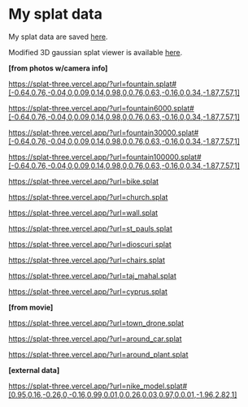 

# **My splat data**

My splat data are saved [here](https://huggingface.co/datasets/stpete2/splat).

Modified 3D gaussian splat viewer is available [here](https://splat-three.vercel.app/).

**[from photos w/camera info]**

https://splat-three.vercel.app/?url=fountain.splat#[-0.64,0.76,-0.04,0,0.09,0.14,0.98,0,0.76,0.63,-0.16,0,0.34,-1.87,7.57,1]

https://splat-three.vercel.app/?url=fountain6000.splat#[-0.64,0.76,-0.04,0,0.09,0.14,0.98,0,0.76,0.63,-0.16,0,0.34,-1.87,7.57,1]

https://splat-three.vercel.app/?url=fountain30000.splat#[-0.64,0.76,-0.04,0,0.09,0.14,0.98,0,0.76,0.63,-0.16,0,0.34,-1.87,7.57,1]

https://splat-three.vercel.app/?url=fountain100000.splat#[-0.64,0.76,-0.04,0,0.09,0.14,0.98,0,0.76,0.63,-0.16,0,0.34,-1.87,7.57,1]

https://splat-three.vercel.app/?url=bike.splat

https://splat-three.vercel.app/?url=church.splat
 
https://splat-three.vercel.app/?url=wall.splat

https://splat-three.vercel.app/?url=st_pauls.splat

https://splat-three.vercel.app/?url=dioscuri.splat

https://splat-three.vercel.app/?url=chairs.splat

https://splat-three.vercel.app/?url=taj_mahal.splat

https://splat-three.vercel.app/?url=cyprus.splat

**[from movie]**

https://splat-three.vercel.app/?url=town_drone.splat

https://splat-three.vercel.app/?url=around_car.splat

https://splat-three.vercel.app/?url=around_plant.splat

**[external data]**

https://splat-three.vercel.app/?url=nike_model.splat#[0.95,0.16,-0.26,0,-0.16,0.99,0.01,0,0.26,0.03,0.97,0,0.01,-1.96,2.82,1]



